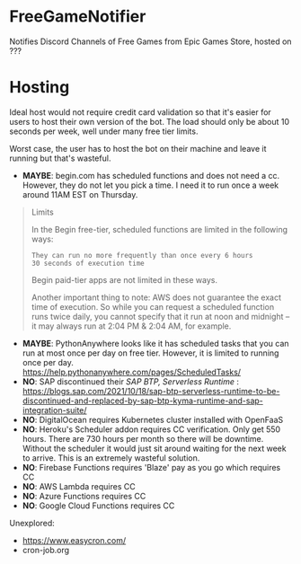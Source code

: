 # FreeGameNotifier
Notifies Discord Channels of Free Games from Epic Games Store, hosted on ???


# Hosting

Ideal host would not require credit card validation so that it's easier for users to host their own version of the bot.
The load should only be about 10 seconds per week, well under many free tier limits.

Worst case, the user has to host the bot on their machine and leave it running
but that's wasteful.

- **MAYBE**: begin.com has scheduled functions and does not need a cc. However,
  they do not let you pick a time. I need it to run once a week around 11AM EST on
Thursday.

> Limits
> 
> In the Begin free-tier, scheduled functions are limited in the following ways:
> 
>     They can run no more frequently than once every 6 hours
>     30 seconds of execution time
> 
> Begin paid-tier apps are not limited in these ways.
> 
> Another important thing to note: AWS does not guarantee the exact time of
> execution. So while you can request a scheduled function runs twice daily, you
> cannot specify that it run at noon and midnight – it may always run at 2:04 PM &
> 2:04 AM, for example.

- **MAYBE**: PythonAnywhere looks like it has scheduled tasks that you can run
  at most once per day on free tier. However, it is limited to running once per
  day.
  https://help.pythonanywhere.com/pages/ScheduledTasks/
- **NO**: SAP discontinued their *SAP BTP, Serverless Runtime* :
  https://blogs.sap.com/2021/10/18/sap-btp-serverless-runtime-to-be-discontinued-and-replaced-by-sap-btp-kyma-runtime-and-sap-integration-suite/
- **NO**: DigitalOcean requires Kubernetes cluster installed with OpenFaaS
- **NO**: Heroku's Scheduler addon requires CC verification. Only get 550 hours.
         There are 730 hours per month so there will be downtime.
         Without the scheduler it would just sit around waiting for the next
         week to arrive. This is an extremely wasteful solution.
- **NO**: Firebase Functions requires 'Blaze' pay as you go which requires CC
- **NO**: AWS Lambda requires CC 
- **NO**: Azure Functions requires CC
- **NO**: Google Cloud Functions requires CC

Unexplored:

- https://www.easycron.com/
- cron-job.org
